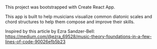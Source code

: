 This project was bootstrapped with Create React App.

This app is built to help musicians visualize common diatonic scales and chord structures to help them compose and improve their skills.

Inspired by this article by Ezra Sandzer-Bell: https://medium.com/@ezra_69528/music-theory-foundations-in-a-few-lines-of-code-90026efb5b23

